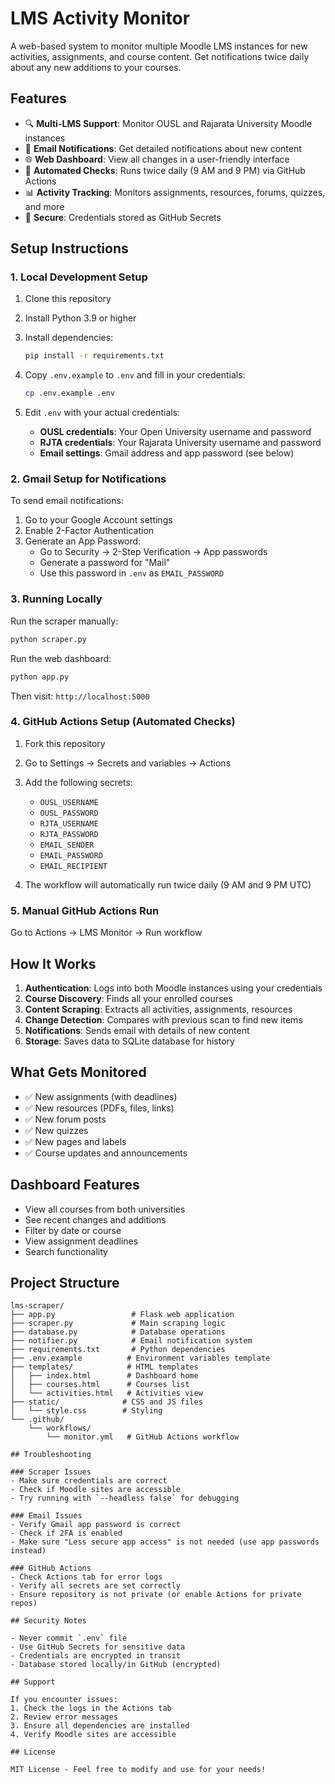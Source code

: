 # LMS Activity Monitor

A web-based system to monitor multiple Moodle LMS instances for new activities, assignments, and course content. Get notifications twice daily about any new additions to your courses.

## Features

- 🔍 **Multi-LMS Support**: Monitor OUSL and Rajarata University Moodle instances
- 📧 **Email Notifications**: Get detailed notifications about new content
- 🌐 **Web Dashboard**: View all changes in a user-friendly interface
- 🔄 **Automated Checks**: Runs twice daily (9 AM and 9 PM) via GitHub Actions
- 📊 **Activity Tracking**: Monitors assignments, resources, forums, quizzes, and more
- 🔐 **Secure**: Credentials stored as GitHub Secrets

## Setup Instructions

### 1. Local Development Setup

1. Clone this repository
2. Install Python 3.9 or higher
3. Install dependencies:

   ```bash
   pip install -r requirements.txt
   ```

4. Copy `.env.example` to `.env` and fill in your credentials:

   ```bash
   cp .env.example .env
   ```

5. Edit `.env` with your actual credentials:
   - **OUSL credentials**: Your Open University username and password
   - **RJTA credentials**: Your Rajarata University username and password
   - **Email settings**: Gmail address and app password (see below)

### 2. Gmail Setup for Notifications

To send email notifications:

1. Go to your Google Account settings
2. Enable 2-Factor Authentication
3. Generate an App Password:
   - Go to Security → 2-Step Verification → App passwords
   - Generate a password for "Mail"
   - Use this password in `.env` as `EMAIL_PASSWORD`

### 3. Running Locally

Run the scraper manually:

```bash
python scraper.py
```

Run the web dashboard:

```bash
python app.py
```

Then visit: `http://localhost:5000`

### 4. GitHub Actions Setup (Automated Checks)

1. Fork this repository
2. Go to Settings → Secrets and variables → Actions
3. Add the following secrets:

   - `OUSL_USERNAME`
   - `OUSL_PASSWORD`
   - `RJTA_USERNAME`
   - `RJTA_PASSWORD`
   - `EMAIL_SENDER`
   - `EMAIL_PASSWORD`
   - `EMAIL_RECIPIENT`

4. The workflow will automatically run twice daily (9 AM and 9 PM UTC)

### 5. Manual GitHub Actions Run

Go to Actions → LMS Monitor → Run workflow

## How It Works

1. **Authentication**: Logs into both Moodle instances using your credentials
2. **Course Discovery**: Finds all your enrolled courses
3. **Content Scraping**: Extracts all activities, assignments, resources
4. **Change Detection**: Compares with previous scan to find new items
5. **Notifications**: Sends email with details of new content
6. **Storage**: Saves data to SQLite database for history

## What Gets Monitored

- ✅ New assignments (with deadlines)
- ✅ New resources (PDFs, files, links)
- ✅ New forum posts
- ✅ New quizzes
- ✅ New pages and labels
- ✅ Course updates and announcements

## Dashboard Features

- View all courses from both universities
- See recent changes and additions
- Filter by date or course
- View assignment deadlines
- Search functionality

## Project Structure

```
lms-scraper/
├── app.py                 # Flask web application
├── scraper.py             # Main scraping logic
├── database.py            # Database operations
├── notifier.py            # Email notification system
├── requirements.txt       # Python dependencies
├── .env.example          # Environment variables template
├── templates/            # HTML templates
│   ├── index.html        # Dashboard home
│   ├── courses.html      # Courses list
│   └── activities.html   # Activities view
├── static/              # CSS and JS files
│   └── style.css        # Styling
└── .github/
    └── workflows/
        └── monitor.yml   # GitHub Actions workflow

## Troubleshooting

### Scraper Issues
- Make sure credentials are correct
- Check if Moodle sites are accessible
- Try running with `--headless false` for debugging

### Email Issues
- Verify Gmail app password is correct
- Check if 2FA is enabled
- Make sure "Less secure app access" is not needed (use app passwords instead)

### GitHub Actions
- Check Actions tab for error logs
- Verify all secrets are set correctly
- Ensure repository is not private (or enable Actions for private repos)

## Security Notes

- Never commit `.env` file
- Use GitHub Secrets for sensitive data
- Credentials are encrypted in transit
- Database stored locally/in GitHub (encrypted)

## Support

If you encounter issues:
1. Check the logs in the Actions tab
2. Review error messages
3. Ensure all dependencies are installed
4. Verify Moodle sites are accessible

## License

MIT License - Feel free to modify and use for your needs!
```
